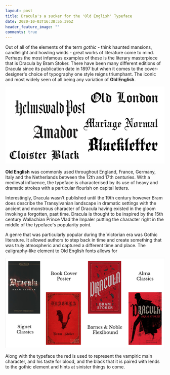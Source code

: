 ```yaml
---
layout: post
title: Dracula's a sucker for the 'Old English' Typeface
date: 2020-10-03T16:38:55.395Z
header_feature_image: ""
comments: true
---
```

Out of all of the elements of the term *gothic* - think haunted mansions, candlelight and howling winds - great works of literature come to mind. Perhaps the most infamous examples of these is the literary masterpiece that is Dracula by Bram Stoker. There have been many different editions of Dracula since its publication date in 1897 but when it comes to the cover-designer's choice of typography one style reigns triumphant. The iconic and most widely seen of all being any variation of **Old English**.

![](../uploads/screenshot-2020-10-04-at-13.21.25.png "Popular Old English Typefaces")

**Old English** was commonly used throughout England, France, Germany, Italy and the Netherlands between the 12th and 17th centuries. With a medieval influence, the typeface is characterised by its use of heavy and dramatic strokes with a particular flourish on capital letters. 

Interestingly, Dracula wasn't published until the 19th century however Bram does describe the Transylvanian landscape in dramatic settings with the ancient and monstrous character of Dracula having existed in the gloom invoking a forgotten, past time. Dracula is thought to be inspired by the 15th century Wallachian Prince Vlad the Impaler putting the character right in the middle of the typeface's popularity point.

A genre that was particularly popular during the Victorian era was Gothic literature. It allowed authors to step back in time and create something that was truly atmospheric and captured a different time and place. The caligraphy-like element to Old English fonts allows for 

![](../uploads/screenshot-2020-10-04-at-14.09.04.png)

Along with the typeface the red is used to represent the vampiric main character, and his taste for blood, and the black that it is paired with lends to the gothic element and hints at sinister things to come.